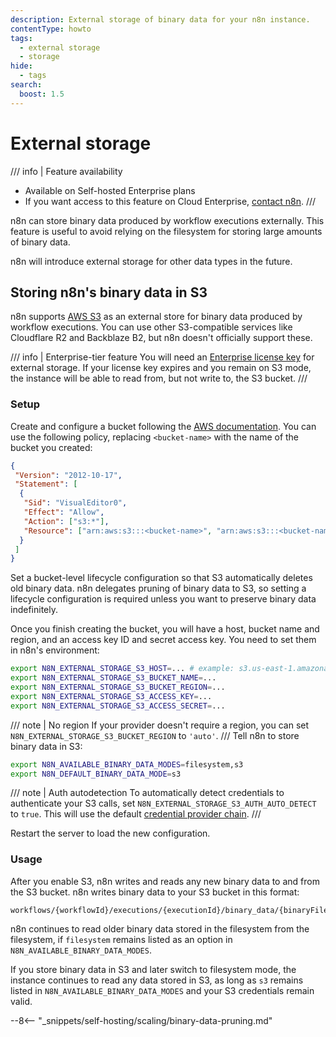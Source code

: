 ```yaml
---
description: External storage of binary data for your n8n instance.
contentType: howto
tags:
  - external storage
  - storage
hide:
  - tags
search:
  boost: 1.5
---
```


# External storage

/// info | Feature availability

* Available on Self-hosted Enterprise plans
* If you want access to this feature on Cloud Enterprise, [contact n8n](https://n8n-community.typeform.com/to/y9X2YuGa).
///

n8n can store binary data produced by workflow executions externally. This feature is useful to avoid relying on the filesystem for storing large amounts of binary data.

n8n will introduce external storage for other data types in the future.

## Storing n8n's binary data in S3

n8n supports [AWS S3](https://docs.aws.amazon.com/AmazonS3/latest/userguide/Welcome.html) as an external store for binary data produced by workflow executions. You can use other S3-compatible services like Cloudflare R2 and Backblaze B2, but n8n doesn't officially support these.

/// info | Enterprise-tier feature
You will need an [Enterprise license key](/license-key.md) for external storage. If your license key expires and you remain on S3 mode, the instance will be able to read from, but not write to, the S3 bucket.
///

### Setup

Create and configure a bucket following the [AWS documentation](https://docs.aws.amazon.com/AmazonS3/latest/userguide/creating-bucket.html). You can use the following policy, replacing `<bucket-name>` with the name of the bucket you created:

```json
{
 "Version": "2012-10-17",
 "Statement": [
  {
   "Sid": "VisualEditor0",
   "Effect": "Allow",
   "Action": ["s3:*"],
   "Resource": ["arn:aws:s3:::<bucket-name>", "arn:aws:s3:::<bucket-name>/*"]
  }
 ]
}
```

Set a bucket-level lifecycle configuration so that S3 automatically deletes old binary data. n8n delegates pruning of binary data to S3, so setting a lifecycle configuration is required unless you want to preserve binary data indefinitely.

Once you finish creating the bucket, you will have a host, bucket name and region, and an access key ID and secret access key. You need to set them in n8n's environment:

```sh
export N8N_EXTERNAL_STORAGE_S3_HOST=... # example: s3.us-east-1.amazonaws.com
export N8N_EXTERNAL_STORAGE_S3_BUCKET_NAME=...
export N8N_EXTERNAL_STORAGE_S3_BUCKET_REGION=...
export N8N_EXTERNAL_STORAGE_S3_ACCESS_KEY=...
export N8N_EXTERNAL_STORAGE_S3_ACCESS_SECRET=...
```

/// note | No region
If your provider doesn't require a region, you can set `N8N_EXTERNAL_STORAGE_S3_BUCKET_REGION` to `'auto'`.
///
Tell n8n to store binary data in S3:

```sh
export N8N_AVAILABLE_BINARY_DATA_MODES=filesystem,s3
export N8N_DEFAULT_BINARY_DATA_MODE=s3
```


/// note | Auth autodetection
To automatically detect credentials to authenticate your S3 calls, set `N8N_EXTERNAL_STORAGE_S3_AUTH_AUTO_DETECT` to `true`. This will use the default [credential provider chain](https://docs.aws.amazon.com/sdk-for-javascript/v3/developer-guide/setting-credentials-node.html#credchain).
///

Restart the server to load the new configuration.

### Usage

After you enable S3, n8n writes and reads any new binary data to and from the S3 bucket. n8n writes binary data to your S3 bucket in this format:

```
workflows/{workflowId}/executions/{executionId}/binary_data/{binaryFileId}
```

n8n continues to read older binary data stored in the filesystem from the filesystem, if `filesystem` remains listed as an option in `N8N_AVAILABLE_BINARY_DATA_MODES`.

If you store binary data in S3 and later switch to filesystem mode, the instance continues to read any data stored in S3, as long as `s3` remains listed in `N8N_AVAILABLE_BINARY_DATA_MODES` and your S3 credentials remain valid.

--8<-- "_snippets/self-hosting/scaling/binary-data-pruning.md"
